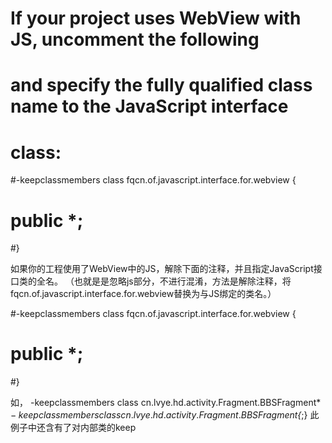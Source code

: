 # If your project uses WebView with JS, uncomment the following
# and specify the fully qualified class name to the JavaScript interface
# class:
#-keepclassmembers class fqcn.of.javascript.interface.for.webview {
# public *;
#}

如果你的工程使用了WebView中的JS，解除下面的注释，并且指定JavaScript接口类的全名。
（也就是是忽略js部分，不进行混淆，方法是解除注释，将fqcn.of.javascript.interface.for.webview替换为与JS绑定的类名。）

#-keepclassmembers class fqcn.of.javascript.interface.for.webview {
# public *;
#}

如，
-keepclassmembers class cn.lvye.hd.activity.Fragment.BBSFragment$*
-keepclassmembers class cn.lvye.hd.activity.Fragment.BBSFragment$*{*;}
此例子中还含有了对内部类的keep
